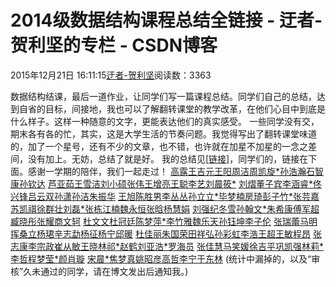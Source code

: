 
# 2014级数据结构课程总结全链接 - 迂者-贺利坚的专栏 - CSDN博客

2015年12月21日 16:11:15[迂者-贺利坚](https://me.csdn.net/sxhelijian)阅读数：3363


数据结构结课，最后一道作业，让同学们写一篇课程总结。同学们自己的总结，达到自省的目标，间接地，我也可以了解翻转课堂的教学改革，在他们心目中到底是什么样子。这样一种随意的文字，更能表达他们的真实感受。
一些同学没有交，期末各有各的忙，其实，这是大学生活的节奏问题。我觉得写出了翻转课堂味道的，加了一个星号，还有不少的文章，也不错，也许就在加星不加星的一念之差间，没有加上。无妨，总结了就是好。
我的总结见[[链接](http://blog.csdn.net/sxhelijian/article/details/50352868)]，同学们的，链接在下面。感谢一学期的陪伴，我们一起走过！
[高露](http://blog.csdn.net/gl906376500/article/details/50358450)[王吉元](http://blog.csdn.net/wangjiyuan123/article/details/50349244)[王阳](http://blog.csdn.net/wangyangw/article/details/50349073)[周洁](http://blog.csdn.net/zj2558562310/article/details/50349088)[周凯旋*](http://blog.csdn.net/zkx2015/article/details/50349257)[孙浩瀚](http://blog.csdn.net/qq_23972249/article/details/50352332)[石智康](http://blog.csdn.net/szk1234567890/article/details/50359459)[孙钦达](http://blog.csdn.net/sunxiaojian520/article/details/50365984)
[芦亚茹](http://blog.csdn.net/lululululululu1211/article/details/50349062)[王雪洁](http://blog.csdn.net/xxjj/article/details/50359157)[刘小硕](http://blog.csdn.net/lxs146111/article/details/50349182)[张伟](http://blog.csdn.net/zw306362135/article/details/50359631)[王增亮](http://blog.csdn.net/wzlwasd/article/details/50349017)[王聪](http://blog.csdn.net/qlwangcong518/article/details/50330045)[李艺](http://blog.csdn.net/ly201458506115/article/details/50349271)[刘晨筱*](http://blog.csdn.net/lcx16/article/details/50349132)
[刘熠](http://blog.csdn.net/liuyi6666/article/details/50349077)[董子宾](http://blog.csdn.net/bgbsniper/article/details/50354470)[李涵睿*](http://blog.csdn.net/mockingbommie/article/details/50366971)[佟兴锋](http://blog.csdn.net/tongxingfeng/article/details/50353269)[吕云双](http://blog.csdn.net/lys621/article/details/50349505)[孙潇](http://blog.csdn.net/serena2580/article/details/50352813)[孙洁](http://blog.csdn.net/sunjiesj/article/details/50359367)[朱振华](http://blog.csdn.net/tonyabu/article/details/50349389)
[王旭](http://blog.csdn.net/wang_xu_/article/details/50354196)[陈胜男](http://blog.csdn.net/csn888/article/details/50359338)[李丛丛](http://blog.csdn.net/licongcongv1/article/details/50349247)[孙立立*](http://blog.csdn.net/slingchen/article/details/50349044)[毕梦楠](http://blog.csdn.net/bimengnan1030/article/details/50358996)[房琦](http://blog.csdn.net/neslon/article/details/50353919)[彭子竹*](http://blog.csdn.net/pzz19960418/article/details/50359620)[张芸嘉](http://blog.csdn.net/zyj854275509/article/details/50358992)
[苏凯祺](http://blog.csdn.net/qq_30105095/article/details/50354386)[徐群壮](http://blog.csdn.net/zhuanger3517/article/details/50349028)[刘磊*](http://blog.csdn.net/ddraven/article/details/50373612)[张栋](http://blog.csdn.net/zhangdong12138/article/details/50353909)[江楠]()[魏永恒](http://blog.csdn.net/tyrone_wade/article/details/50359921)[张晗](http://blog.csdn.net/zh_hhh/article/details/50359037)[杨慧娟](http://blog.csdn.net/yanghuijuan12138/article/details/50359237)
[刘强](http://blog.csdn.net/shellingfordisme/article/details/50340295)[纪冬雪](http://blog.csdn.net/jdxjdxjdx/article/details/50353782)[孙翰文*](http://blog.csdn.net/nightshiro/article/details/50354551)[朱希康](http://blog.csdn.net/zxk201458506144/article/details/50365316)[傅军超](http://blog.csdn.net/fjc2838424120/article/details/50349022)[臧晓彤](http://blog.csdn.net/zxt__/article/details/50365283)[张耀](http://blog.csdn.net/zhangyao_47/article/details/50361581)[商文轲](http://blog.csdn.net/xiongmaoshang/article/details/50359550)
[杜文文](http://blog.csdn.net/dwwkb/article/details/50349010)[杜冠廷](http://blog.csdn.net/supreevi/article/details/50358895)[陈梦萍*](http://blog.csdn.net/scmpart/article/details/50349050)[李竹雅](http://blog.csdn.net/lzy19960605/article/details/50345493)[魏乐天](http://blog.csdn.net/wltletian/article/details/50357988)[孙钰坤](http://blog.csdn.net/s6201/article/details/50349045)[李子伦](http://blog.csdn.net/ku258/article/details/50349470)
[张瑞蕾](http://blog.csdn.net/yudi2/article/details/50359766)[马明挥](http://blog.csdn.net/mmh886/article/details/50358050)[桑立](http://blog.csdn.net/believe_leth/article/details/50359275)[杨珺](http://blog.csdn.net/yangjun19113/article/details/50349104)[辛志勐](http://blog.csdn.net/e_miss/article/details/50349433)[杨征](http://blog.csdn.net/yang66886/article/details/50349318)[杨宁](http://blog.csdn.net/yn2333/article/details/50359601)[邱暖](http://blog.csdn.net/q6826/article/details/50365644)
[杜佳丽](http://blog.csdn.net/miaomiao0725/article/details/50374572)[朱国荣](http://blog.csdn.net/zhuguorong_zgr/article/details/50349082)[田祥弘](http://blog.csdn.net/bibibiu/article/details/50349148)[孙彩虹](http://blog.csdn.net/balabala0322/article/details/50374862)[李浩](http://blog.csdn.net/lihao66886/article/details/50349015)[王超](http://blog.csdn.net/esther1012/article/details/50373747)[王敏](http://blog.csdn.net/lalala_wm/article/details/50374967)[程昂](http://blog.csdn.net/luguoca/article/details/50349378)
[张志康](http://blog.csdn.net/zhangzhikang_zzk/article/details/50346681)[李宗政](http://blog.csdn.net/dsxiaofeng/article/details/50360588)[崔从敏](http://blog.csdn.net/ap_ple6223/article/details/50377897)[王晓](http://blog.csdn.net/wx6226/article/details/50349019)[林祁*](http://blog.csdn.net/niki2222/article/details/50349084)[赵鹤](http://blog.csdn.net/suzucheese/article/details/50349686)[刘亚浩*](http://blog.csdn.net/liuyahao_cyl/article/details/50353000)[罗海员](http://blog.csdn.net/sailor_luo/article/details/50359581)
[张佳慧](http://blog.csdn.net/zjhhhhh111/article/details/50353952)[马笑媛](http://blog.csdn.net/mxyyy123/article/details/50349256)[徐吉平](http://blog.csdn.net/xjp_xujiping/article/details/50359951)[巩凯强](http://blog.csdn.net/gkq_comeon/article/details/50349048)[林莉*](http://blog.csdn.net/lin1287/article/details/50378289)[李哲](http://blog.csdn.net/giotoolee/article/details/50374729)[程梦莹*](http://blog.csdn.net/c17862819139/article/details/50359456)[颜肖璇](http://blog.csdn.net/yxx455237674/article/details/50379293)
[宋晨*](http://blog.csdn.net/strawberrymonkey/article/details/50374216)[焦梦真](http://blog.csdn.net/moculison/article/details/50378129)[姚昭彦](http://blog.csdn.net/qq_30951371/article/details/50350766)[高哲](http://blog.csdn.net/katie466/article/details/50363816)[李宁](http://blog.csdn.net/xinzhu95/article/details/50380910)[于东林](http://blog.csdn.net/ydl197791/article/details/50450345)
(统计中漏掉的，以及“审核”久未通过的同学，请在博文发出后通知我。)

